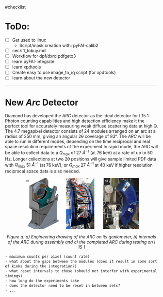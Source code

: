 #checklist

# ToDo:
- [ ] Get used to linux
  - Script/mask creation with: pyFAI-calib2 
- [ ] ceck 1_tobuy.md 
- [ ] Workflow for dpf/dxrd pdfgetx3
- [ ] learn pyFAI-integrate
- [ ] learn xpdtools
- [ ] Create easy to use image_to_iq script (for xpdtools)
- [ ] learn about the new detector
---

# New _Arc_ Detector
Diamond
has developed the _ARC_ detector as the ideal detector for I 15 1
Photon counting capabilities and high detection efficiency make it the perfect tool for accurately measuring weak diffuse scattering data at high Q. The 4.7 megapixel detector consists of 24 modules arranged on an arc at a radius of 250 mm, giving an angular 2θ coverage of 83°. The _ARC_ will be
able to run in different modes, depending on the time reciprocal and real
space resolution requirements of the experiment In rapid mode, the ARC will
be able to collect data to a $Q_{max}$ of 27 $Å^{-1}$ (at 76 keV) at a rate of up to 50 Hz. Longer collections at two 2θ positions will give sample limited PDF data with $Q_{max}$ 51 $Å^{-1}$ (at 76 keV), or $Q_{max}$ 27 $Å^{-1}$ at 40 keV if higher resolution reciprocal space data is also needed.

<div style="text-align:center">
    <img src="./images/arcdetector.png" alt="Figure of the new arc detector" style =width:75%>
    <p><em>Figure a: a) Engineering drawing of the ARC on its goniometer, b) internals of the ARC during assembly and c) the completed ARC during testing on I 15 1</em></p>
</div>

    - maximum counts per pixel (count rate)
    - what about the gaps between the modules (does it result in some sort of kinks during the integration?)
    - what reset intervals to chose (should not interfer with experimental timings)
    - how long do the experiments take
    - does the detector need to be reset in between sets?
    - ...

